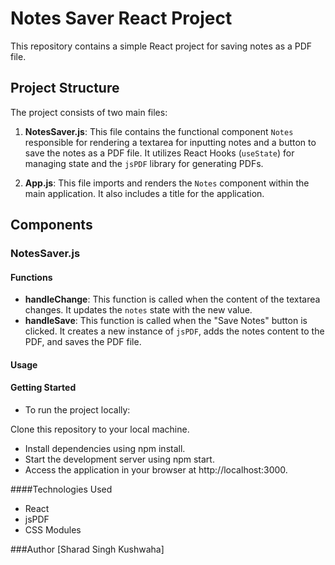 # Notes Saver React Project

This repository contains a simple React project for saving notes as a PDF file.

## Project Structure

The project consists of two main files:

1. **NotesSaver.js**: This file contains the functional component `Notes` responsible for rendering a textarea for inputting notes and a button to save the notes as a PDF file. It utilizes React Hooks (`useState`) for managing state and the `jsPDF` library for generating PDFs.

2. **App.js**: This file imports and renders the `Notes` component within the main application. It also includes a title for the application.

## Components

### NotesSaver.js

#### Functions
- **handleChange**: This function is called when the content of the textarea changes. It updates the `notes` state with the new value.
- **handleSave**: This function is called when the "Save Notes" button is clicked. It creates a new instance of `jsPDF`, adds the notes content to the PDF, and saves the PDF file.

#### Usage
<App />
<Notes />

#### Getting Started
- To run the project locally:

Clone this repository to your local machine.
- Install dependencies using npm install.
- Start the development server using npm start.
- Access the application in your browser at http://localhost:3000.

####Technologies Used
- React
- jsPDF
- CSS Modules

###Author
[Sharad Singh Kushwaha]
